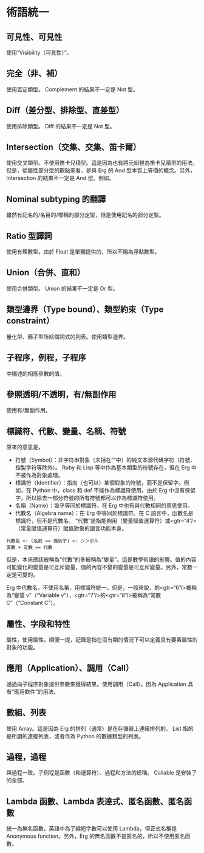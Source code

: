 # 術語統一

## 可見性、可見性

使用“Visibility（可見性）”。

## 完全（非、補）

使用否定類型。 Complement 的結果不一定是 Not 型。

## Diff（差分型、排除型、直差型）

使用排除類型。 Diff 的結果不一定是 Not 型。

## Intersection（交集、交集、笛卡爾）

使用交叉類型。不使用笛卡兒積型。這是因為也有將元組視為笛卡兒積型的用法。但是，從屬性部分型的觀點來看，是與 Erg 的 And 型本質上等價的概念。另外，Intersection 的結果不一定是 And 型。例如。

## Nominal subtyping 的翻譯

雖然有記名的/名目的/標稱的部分定型，但是使用記名的部分定型。

## Ratio 型譯詞

使用有理數型。由於 Float 是單獨提供的，所以不稱為浮點數型。

## Union（合併、直和）

使用合併類型。 Union 的結果不一定是 Or 型。

## 類型邊界（Type bound）、類型約束（Type constraint）

量化型、篩子型所給謂詞式的列表。使用類型邊界。

## 子程序，例程，子程序

中描述的相應參數的值。

## 參照透明/不透明，有/無副作用

使用有/無副作用。

## 標識符、代數、變量、名稱、符號

原來的意思是，

* 符號（Symbol）：非字符串對象（未括在“”中）的純文本源代碼字符（符號、控製字符等除外）。 Ruby 和 Lisp 等中作為基本類型的符號存在，但在 Erg 中不被作為對象處理。
* 標識符（Identifier）：指向（也可以）某個對象的符號，而不是保留字。例如，在 Python 中，class 和 def 不能作為標識符使用。由於 Erg 中沒有保留字，所以除去一部分符號的所有符號都可以作為標識符使用。
* 名稱（Name）：幾乎等同於標識符。在 Erg 中也有與代數相同的意思使用。
* 代數名（Algebra name）：在 Erg 中等同於標識符。在 C 語言中，函數名是標識符，但不是代數名。 “代數”是指能夠用（變量賦值運算符）或<gtr=“4”/>（常量賦值運算符）賦值對象的語言功能本身。


```erg
代數名 <: (名前 == 識別子) <: シンボル
変數 + 定數 == 代數
```

但是，本來應該被稱為“代數”的多被稱為“變量”。這是數學術語的影響。值的內容可能變化的變量是可互斥變量，值的內容不變的變量是可互斥變量。另外，常數一定是可變的。

Erg 中代數名，不使用名稱，用標識符統一。但是，一般來說，的<gtr=“6”/>被稱為“變量 v”（“Variable v”），<gtr=“7”/>的<gtr=“8”/>被稱為“常數 C”（“Constant C”）。

## 屬性、字段和特性

屬性，使用屬性。順便一提，記錄是指在沒有類的情況下可以定義具有要素屬性的對象的功能。

## 應用（Application）、調用（Call）

通過向子程序對象提供參數來獲得結果。使用調用（Call）。因為 Application 具有“應用軟件”的用法。

## 數組、列表

使用 Array。這是因為 Erg 的排列（通常）是在存儲器上連續排列的。 List 指的是所謂的連接列表，或者作為 Python 的數據類型的列表。

## 過程，過程

與過程一致。子例程是函數（和運算符）、過程和方法的總稱。 Callable 是安裝了的全部。

## Lambda 函數、Lambda 表達式、匿名函數、匿名函數

統一為無名函數。英語中為了縮短字數可以使用 Lambda，但正式名稱是 Anonymous function。另外，Erg 的無名函數不是匿名的，所以不使用匿名函數。
